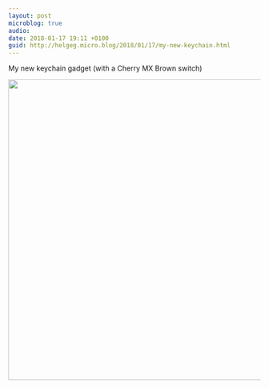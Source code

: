 ```yaml
---
layout: post
microblog: true
audio: 
date: 2018-01-17 19:11 +0100
guid: http://helgeg.micro.blog/2018/01/17/my-new-keychain.html
---
```

My new keychain gadget (with a Cherry MX Brown switch)

<img src="http://helgeg.micro.blog/uploads/2018/155c119208.jpg" width="600" height="600" />
